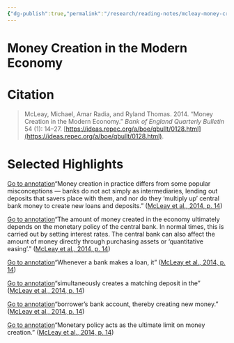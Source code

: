 ```yaml
---
{"dg-publish":true,"permalink":"/research/reading-notes/mcleay-money-creation-modern2014/","tags":"gardenEntry"}
---
```


# Money Creation in the Modern Economy
# Citation
> McLeay, Michael, Amar Radia, and Ryland Thomas. 2014. “Money Creation in the Modern Economy.” _Bank of England Quarterly Bulletin_ 54 (1): 14–27. [https://ideas.repec.org/a/boe/qbullt/0128.html](https://ideas.repec.org/a/boe/qbullt/0128.html).

# Selected Highlights

[Go to annotation](zotero://open-pdf/library/items/YRZPDGDX?page=14&annotation=6EH5DZWJ)“Money creation in practice differs from some popular misconceptions — banks do not act simply as intermediaries, lending out deposits that savers place with them, and nor do they ‘multiply up’ central bank money to create new loans and deposits.” ([McLeay et al., 2014, p. 14](zotero://select/library/items/LI84BGWX))

[Go to annotation](zotero://open-pdf/library/items/YRZPDGDX?page=14&annotation=RK4N5QHY)“The amount of money created in the economy ultimately depends on the monetary policy of the central bank. In normal times, this is carried out by setting interest rates. The central bank can also affect the amount of money directly through purchasing assets or ‘quantitative easing’.” ([McLeay et al., 2014, p. 14](zotero://select/library/items/LI84BGWX))

[Go to annotation](zotero://open-pdf/library/items/YRZPDGDX?page=14&annotation=3QAF54WT)“Whenever a bank makes a loan, it” ([McLeay et al., 2014, p. 14](zotero://select/library/items/LI84BGWX))

[Go to annotation](zotero://open-pdf/library/items/YRZPDGDX?page=14&annotation=IYDPSPJZ)“simultaneously creates a matching deposit in the” ([McLeay et al., 2014, p. 14](zotero://select/library/items/LI84BGWX))

[Go to annotation](zotero://open-pdf/library/items/YRZPDGDX?page=14&annotation=YD7I9AJI)“borrower’s bank account, thereby creating new money.” ([McLeay et al., 2014, p. 14](zotero://select/library/items/LI84BGWX))

[Go to annotation](zotero://open-pdf/library/items/YRZPDGDX?page=14&annotation=S4IQZ2JY)“Monetary policy acts as the ultimate limit on money creation.” ([McLeay et al., 2014, p. 14](zotero://select/library/items/LI84BGWX))